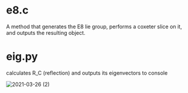# e8.c

A method that generates the E8 lie group, performs a coxeter slice on it, and outputs the resulting object. 

# eig.py

calculates R_C (reflection) and outputs its eigenvectors to console

![2021-03-26 (2)](https://user-images.githubusercontent.com/73109076/112700770-c7931880-8e86-11eb-9432-16becd89b825.png)
